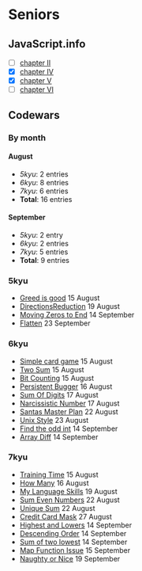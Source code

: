 # Seniors

## JavaScript.info

- [ ] [chapter II](https://github.com/duttdutt/seniors/tree/main/javascript.info/chapter%20II)
- [x] [chapter IV](https://github.com/duttdutt/seniors/tree/main/javascript.info/chapter%20IV)
- [x] [chapter V](https://github.com/duttdutt/seniors/tree/main/javascript.info/chapter%20V)
- [ ] [chapter VI](https://github.com/duttdutt/seniors/tree/main/javascript.info/chapter%20VI)

## Codewars
### By month
#### August
- _5kyu_: 2 entries
- _6kyu_: 8 entries
- _7kyu_: 6 entries
- **Total**: 16 entries
#### September
- _5kyu_: 2 entry
- _6kyu_: 2 entries
- _7kyu_: 5 entries
- **Total**: 9 entries

### 5kyu

- [Greed is good](https://www.codewars.com/kata/5270d0d18625160ada0000e4) 15 August
- [DirectionsReduction](https://www.codewars.com/kata/550f22f4d758534c1100025a) 19 August
- [Moving Zeros to End](https://www.codewars.com/kata/52597aa56021e91c93000cb0) 14 September
- [Flatten](https://www.codewars.com/kata/513fa1d75e4297ba38000003) 23 September

### 6kyu

- [Simple card game](https://www.codewars.com/kata/53417de006654f4171000587) 15 August
- [Two Sum](https://www.codewars.com/kata/52c31f8e6605bcc646000082) 15 August
- [Bit Counting](https://www.codewars.com/kata/526571aae218b8ee490006f4) 15 August
- [Persistent Bugger](https://www.codewars.com/kata/54bf1c2cd5b56cc47f0007a1) 16 August
- [Sum Of Digits](https://www.codewars.com/kata/541c8630095125aba6000c00) 17 August
- [Narcissistic Number](https://www.codewars.com/kata/5287e858c6b5a9678200083c) 17 August
- [Santas Master Plan](https://www.codewars.com/kata/52afd1fe8f7c52a0e1000304) 22 August
- [Unix Style](https://www.codewars.com/kata/52249faee9abb9cefa0001ee) 23 August
- [Find the odd int](https://www.codewars.com/kata/54da5a58ea159efa38000836) 14 September
- [Array Diff](https://www.codewars.com/kata/523f5d21c841566fde000009) 14 September

### 7kyu

- [Training Time](https://www.codewars.com/kata/572ab0cfa3af384df7000ff8) 15 August
- [How Many](https://www.codewars.com/kata/5a00e01cf96fb70001cfa659) 16 August
- [My Language Skills](www.codewars.com/kata/5b16490986b6d336c900007d) 19 August
- [Sum Even Numbers](https://www.codewars.com/kata/586beb5ba44cfc44ed0006c3) 22 August
- [Unique Sum](https://www.codewars.com/kata/56b1eb19247c01493a000065) 22 August
- [Credit Card Mask](https://www.codewars.com/kata/5412509bd436bd33920011bc) 27 August
- [Highest and Lowers](https://www.codewars.com/kata/554b4ac871d6813a03000035) 14 September
- [Descending Order](https://www.codewars.com/kata/5467e4d82edf8bbf40000155/solutions/javascript) 14 September
- [Sum of two lowest](https://www.codewars.com/kata/558fc85d8fd1938afb000014) 14 September
- [Map Function Issue](https://www.codewars.com/kata/560fbc2d636966b21e00009e) 15 September
- [Naughty or Nice](https://www.codewars.com/kata/5662b14e0a1fb8320a00005c) 19 September
